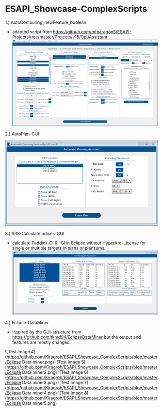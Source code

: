 # ESAPI_Showcase-ComplexScripts

1.) AutoContouring_newFeature_boolean
- adapted script from https://github.com/mtparagon5/ESAPI-Projects/tree/master/Projects/v15/OptiAssistant
![Test Image 1](https://github.com/Kiragroh/ESAPI_Showcase_ComplexScripts/blob/master/AutoContouring_newFeature_boolean.png)

2.) AutoPlan-GUI

![Test Image 2](https://github.com/Kiragroh/ESAPI_Showcase_ComplexScripts/blob/master/AutoPlan-GUI.png)

3.) SRS-CalculateIndices-GUI
- calculate Paddick-CI & -GI in Eclipse without HyperArc-License for single or multiple targets in plans or plansums.
![Test Image 3](https://github.com/Kiragroh/ESAPI_Showcase_ComplexScripts/blob/master/SRS-Check-GUI.png)

4.) Eclipse-DataMiner
- inspired by the GUI-structure from https://github.com/tkmd94/EclipseDataMiner but the output and features are mostly changed

![Test Image 4](https://github.com/Kiragroh/ESAPI_Showcase_ComplexScripts/blob/master/Eclipse Data miner.png)
![Test Image 5](https://github.com/Kiragroh/ESAPI_Showcase_ComplexScripts/blob/master/Eclipse Data miner2.png)
![Test Image 6](https://github.com/Kiragroh/ESAPI_Showcase_ComplexScripts/blob/master/Eclipse Data miner3.png)
![Test Image 7](https://github.com/Kiragroh/ESAPI_Showcase_ComplexScripts/blob/master/Eclipse Data miner4.png)
![Test Image 8](https://github.com/Kiragroh/ESAPI_Showcase_ComplexScripts/blob/master/Eclipse Data miner5.png)


